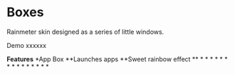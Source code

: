 # Boxes
Rainmeter skin designed as a series of little windows.

Demo
xxxxxx

**Features**
*App Box
**Launches apps
**Sweet rainbow effect
**
*
*
*
*
*
*
*
*
*
*
*
*
*
*
*
